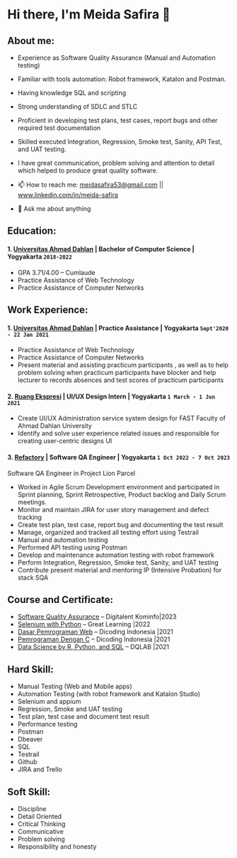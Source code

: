 # Hi there, I'm Meida Safira 👋
## About me:
- Experience as Software Quality Assurance (Manual and Automation testing)
- Familiar with tools automation: Robot framework, Katalon and Postman.
- Having knowledge SQL and scripting
- Strong understanding of SDLC and STLC
- Proficient in developing test plans, test cases, report bugs and other required test documentation
- Skilled executed Integration, Regression, Smoke test, Sanity, API Test, and UAT testing.
- I have great communication, problem solving and attention to detail which helped to produce great quality software.
  
- 📫 How to reach me: meidasafira53@gmail.com || www.linkedin.com/in/meida-safira
- 💬 Ask me about anything

## Education:

#### 1. [Universitas Ahmad Dahlan](https://uad.ac.id/en/) | Bachelor of Computer Science | Yogyakarta `2018-2022`
   - GPA 3.71/4.00 – Cumlaude
   - Practice Assistance of Web Technology
   - Practice Assistance of Computer Networks

## Work Experience:
#### 1. [Universitas Ahmad Dahlan](https://uad.ac.id/en/)  | Practice Assistance | Yogyakarta `Sept'2020 - 22 Jan 2021`
   - Practice Assistance of Web Technology
   - Practice Assistance of Computer Networks
   - Present material and assisting practicum participants , as well as to help problem solving when practicum participants have blocker and help lecturer to records absences and test scores of practicum participants
     
#### 2. [Ruang Ekspresi](https://www.instagram.com/ruangekspresi.uad/) | UI/UX Design Intern | Yogyakarta `1 March - 1 Jun 2021`
   - Create UI/UX Administration service system design for FAST Faculty of Ahmad Dahlan University
   - Identify and solve user experience related issues and responsible for creating user-centric designs UI
     
#### 3. [Refactory](https://www.linkedin.com/school/refactory-id/) | Software QA Engineer | Yogyakarta `1 Oct 2022 - 7 Oct 2023`
Software QA Engineer in Project Lion Parcel
   - Worked in Agile Scrum Development environment and participated in Sprint planning, Sprint Retrospective, Product backlog and Daily Scrum meetings.
   - Monitor and maintain JIRA for user story management and defect tracking
   - Create test plan, test case, report bug and documenting the test result
   - Manage, organized and tracked all testing effort using Testrail
   - Manual and automation testing
   - Performed API testing using Postman
   - Develop and maintenance automation testing with robot framework
   - Perform Integration, Regression, Smoke test, Sanity, and UAT testing
   - Contribute present material and mentoring IP (Intensive Probation) for stack SQA


## Course and Certificate:

- [Software Quality Assurance](https://drive.google.com/file/d/1-uQewUI4_Atptng5O0osYQxNl-blJVkv/view) – Digitalent Kominfo|2023
- [Selenium with Python](https://drive.google.com/drive/u/0/folders/16A5WcXno-yhjq-GiYbT8iMkoM8cUUmgr) – Great Learning |2022
- [Dasar Pemrograman Web](https://drive.google.com/file/d/1781cYpb3TchyGBMDt4pFLHVbS9JnY0Xj/view?usp=drive_link) – Dicoding Indonesia |2021
- [Pemrograman Dengan C](https://www.dicoding.com/certificates/ERZR40J32ZYV) – Dicoding Indonesia |2021
- [Data Science by R, Python, and SQL](https://drive.google.com/file/d/1uw47MZGwKDlR_9xgrF7q1lguZz1hVZjx/view?usp=drive_link) – DQLAB |2021


## Hard Skill:

- Manual Testing (Web and Mobile apps)
- Automation Testing (with robot framework and Katalon Studio)
- Selenium and appium
- Regression, Smoke and UAT testing
- Test plan, test case and document test result
- Performance testing
- Postman
- Dbeaver
- SQL
- Testrail
- Github
- JIRA and Trello

## Soft Skill:

- Discipline
- Detail Oriented
- Critical Thinking
- Communicative
- Problem solving
- Responsibility and honesty
